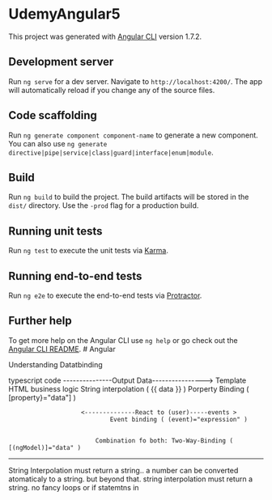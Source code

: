 # UdemyAngular5

This project was generated with [Angular CLI](https://github.com/angular/angular-cli) version 1.7.2.

## Development server

Run `ng serve` for a dev server. Navigate to `http://localhost:4200/`. The app will automatically reload if you change any of the source files.

## Code scaffolding

Run `ng generate component component-name` to generate a new component. You can also use `ng generate directive|pipe|service|class|guard|interface|enum|module`.

## Build

Run `ng build` to build the project. The build artifacts will be stored in the `dist/` directory. Use the `-prod` flag for a production build.

## Running unit tests

Run `ng test` to execute the unit tests via [Karma](https://karma-runner.github.io).

## Running end-to-end tests

Run `ng e2e` to execute the end-to-end tests via [Protractor](http://www.protractortest.org/).

## Further help

To get more help on the Angular CLI use `ng help` or go check out the [Angular CLI README](https://github.com/angular/angular-cli/blob/master/README.md).
#   A n g u l a r 
 
 


Understanding Datatbinding 

typescript code       ---------------Output Data---------------->    Template HTML 
business logic           String interpolation ( {{ data }} )
                        Porperty Binding ( [property}="data"] )

                        <--------------React to (user)-----events >
                                Event binding ( (event)="expression" )


                            Combination fo both: Two-Way-Binding ( [(ngModel)]="data" )
_____________________________________________________________________________________________________________


String Interpolation must return a string.. a number can be converted atomaticaly to a string. but beyond that. string interpolation must return a string. no fancy loops or if statemtns in 